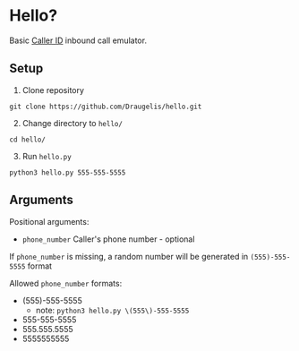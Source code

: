 Hello?
=============
Basic [Caller ID](https://callerid.com) inbound call emulator.

Setup
-------------
1. Clone repository

`git clone https://github.com/Draugelis/hello.git`

2. Change directory to `hello/`

`cd hello/`

3. Run `hello.py` 

`python3 hello.py 555-555-5555`

Arguments
-------------
Positional arguments:
* `phone_number`  Caller's phone number - optional

If `phone_number` is missing, a random number will be generated in `(555)-555-5555` format

Allowed `phone_number` formats:
* (555)-555-5555
    * note: `python3 hello.py \(555\)-555-5555`
* 555-555-5555
* 555.555.5555
* 5555555555


